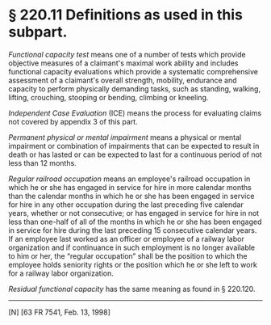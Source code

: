 # § 220.11   Definitions as used in this subpart.

*Functional capacity test* means one of a number of tests which provide objective measures of a claimant's maximal work ability and includes functional capacity evaluations which provide a systematic comprehensive assessment of a claimant's overall strength, mobility, endurance and capacity to perform physically demanding tasks, such as standing, walking, lifting, crouching, stooping or bending, climbing or kneeling.


*Independent Case Evaluation* (ICE) means the process for evaluating claims not covered by appendix 3 of this part.


*Permanent physical or mental impairment* means a physical or mental impairment or combination of impairments that can be expected to result in death or has lasted or can be expected to last for a continuous period of not less than 12 months.


*Regular railroad occupation* means an employee's railroad occupation in which he or she has engaged in service for hire in more calendar months than the calendar months in which he or she has been engaged in service for hire in any other occupation during the last preceding five calendar years, whether or not consecutive; or has engaged in service for hire in not less than one-half of all of the months in which he or she has been engaged in service for hire during the last preceding 15 consecutive calendar years. If an employee last worked as an officer or employee of a railway labor organization and if continuance in such employment is no longer available to him or her, the “regular occupation” shall be the position to which the employee holds seniority rights or the position which he or she left to work for a railway labor organization.


*Residual functional capacity* has the same meaning as found in § 220.120.



---

[N] [63 FR 7541, Feb. 13, 1998]





